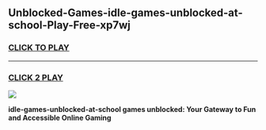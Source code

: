 
## Unblocked-Games-idle-games-unblocked-at-school-Play-Free-xp7wj
<h3>
<a href="https://premium76.site?title=idle-games-unblocked-at-school&ref=09A">CLICK TO PLAY</a></h3>
<hr>

<h3>
<a href="https://premium76.site?title=idle-games-unblocked-at-school&ref=09A">CLICK 2 PLAY</a>
  
</h3>

<a href="https://premium76.site?title=idle-games-unblocked-at-school&ref=09A"><img src="https://clearcache.store/games.png"></a>


**idle-games-unblocked-at-school games unblocked: Your Gateway to Fun and Accessible Online Gaming**
